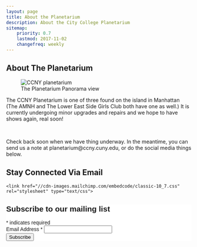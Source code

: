 ```yaml
---
layout: page
title: About the Planetarium
description: About the City College Planetarium
sitemap:
    priority: 0.7
    lastmod: 2017-11-02
    changefreq: weekly
---
```

## About The Planetarium

<figure class="figure col-12">
  <img src="{{ "assets/images/pano-view.jpg" | absolute_url }}" class="figure-img img-fluid rounded" alt="CCNY planetarium">
  <figcaption class="figure-caption">The Planetarium Panorama view</figcaption>
</figure>

The CCNY Planetarium is one of three found on the island in Manhattan (The AMNH and The Lower East Side Girls Club both have one as well.) It is currently undergoing minor upgrades and repairs and we hope to have shows again, real soon!

<br/>  

<div class="row mt-3">
<div class="card">
<div class="card-body">
  <p>Check back soon when we have thing underway. In the meantime, you can send us a note at planetarium@ccny.cuny.edu, or do the social media things below. </p>
  </div>
</div>
</div>

<div class="row mt-3">

<div class="card col-12">
  <div class="card-header ">
<h2>Stay Connected Via Email</h2>
  </div>
  <div class="card-body">

    <link href="//cdn-images.mailchimp.com/embedcode/classic-10_7.css" rel="stylesheet" type="text/css">
<style type="text/css">
	#mc_embed_signup{background:#fff; clear:left; font:14px Helvetica,Arial,sans-serif; }
	/* Add your own MailChimp form style overrides in your site stylesheet or in this style block.
	   We recommend moving this block and the preceding CSS link to the HEAD of your HTML file. */
</style>
<div id="mc_embed_signup">
<form action="https://ccnyplanetarium.us19.list-manage.com/subscribe/post?u=0ecdf9817ee47b0ee56742c9c&amp;id=3638573068" method="post" id="mc-embedded-subscribe-form" name="mc-embedded-subscribe-form" class="validate" target="_blank" novalidate>
    <div id="mc_embed_signup_scroll">
	<h2>Subscribe to our mailing list</h2>
<div class="indicates-required"><span class="asterisk">*</span> indicates required</div>
<div class="mc-field-group">
	<label for="mce-EMAIL">Email Address  <span class="asterisk">*</span>
</label>
	<input type="email" value="" name="EMAIL" class="required email" id="mce-EMAIL">
</div>
	<div id="mce-responses" class="clear">
		<div class="response" id="mce-error-response" style="display:none"></div>
		<div class="response" id="mce-success-response" style="display:none"></div>
	</div>    <!-- real people should not fill this in and expect good things - do not remove this or risk form bot signups-->
    <div style="position: absolute; left: -5000px;" aria-hidden="true"><input type="text" name="b_0ecdf9817ee47b0ee56742c9c_3638573068" tabindex="-1" value=""></div>
    <div class="clear"><input type="submit" value="Subscribe" name="subscribe" id="mc-embedded-subscribe" class="button"></div>
    </div>
</form>
</div>
<script type='text/javascript' src='//s3.amazonaws.com/downloads.mailchimp.com/js/mc-validate.js'></script><script type='text/javascript'>(function($) {window.fnames = new Array(); window.ftypes = new Array();fnames[0]='EMAIL';ftypes[0]='email';fnames[1]='FNAME';ftypes[1]='text';fnames[2]='LNAME';ftypes[2]='text';fnames[3]='ADDRESS';ftypes[3]='address';fnames[4]='PHONE';ftypes[4]='phone';fnames[5]='BIRTHDAY';ftypes[5]='birthday';}(jQuery));var $mcj = jQuery.noConflict(true);</script>
<!--End mc_embed_signup-->
  </div>
  </div>
</div>
